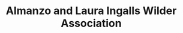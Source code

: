 ---
layout: repo
title: "Almanzo and Laura Ingalls Wilder Association"
id: 20822
permalink: repos/20822/
---